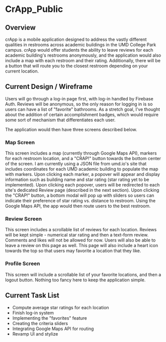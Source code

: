 # CrApp_Public

## Overview

crApp is a mobile application designed to address the vastly different qualities in restrooms across academic buildings in the UMD College Park campus. crApp would offer students the ability to leave reviews for each academic building's restrooms anonymously, and the application would also include a map with each restroom and their rating. Additionally, there will be a button that will route you to the closest restroom depending on your current location.

## Current Design / Wireframe

Users will go through a log-in page first, with log-in handled by Firebase Auth. Reviews will be anonymous, so the only reason for logging in is so users can have a list of "favorite" bathrooms. As a stretch goal, I've thought about the addition of certain accomplishment badges, which would require some sort of mechanism that differentiates each user. 

The application would then have three screens described below.

### Map Screen

This screen includes a map (currently through Google Maps API), markers for each restroom location, and a "CRAP!" button towards the bottom center of the screen. I am currently using a JSON file from umd.io's site that includes coordinates for each UMD academic building to populate the map with markers. Upon clicking each marker, a popover will appear and display information such as building name and star rating (star rating yet to be implemented). Upon clicking each popover, users will be redirected to each site's dedicated Review page (described in the next section). Upon clicking the "CRAP!" button, a bottom modal will pop up with sliders so users can indicate their preference of star rating vs. distance to restroom. Using the Google Maps API, the app would then route users to the best restroom.

### Review Screen

This screen includes a scrollable list of reviews for each location. Reviews will be kept simple - numerical star rating and then a text-form review. Comments and likes will not be allowed for now. Users will also be able to leave a review on this page as well. This page will also include a heart icon towards the top so that users may favorite a location that they like. 

### Profile Screen

This screen will include a scrollable list of your favorite locations, and then a logout button. Nothing too fancy here to keep the application simple. 

## Current Task List

* Compute average star ratings for each location
* Finish log-in system
* Implementing the "favorites" feature
* Creating the criteria sliders
* Integrating Google Maps API for routing
* Revamp UI and stylize
